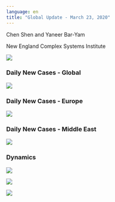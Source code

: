 ```yaml
---
language: en
title: "Global Update - March 23, 2020"
---
```


Chen Shen and Yaneer Bar-Yam

New England Complex Systems Institute

![](/media/5e79568ff94b16acf6ae531b_main%20figure%203_23.PNG)

### Daily New Cases - Global

![](/media/5e7956da618c94882793e33a_world%20map%203_23.PNG)

### Daily New Cases - Europe

![](/media/5e79572b5aa4abafb4231ab8_europe%20map%203_23.PNG)

### Daily New Cases - Middle East

![](/media/5e795757bf3a0f653203b5f6_ME%20map%203_23.PNG)

### Dynamics

![](/media/5e7956a7584b7af900d6133a_Global_3_23.png)

![](/media/5e7957aa618c947e9b9476f8_EU_3_23.png)

![](/media/5e7957d244cb9e79e4dfb7e7_ME_3_23a.png)
